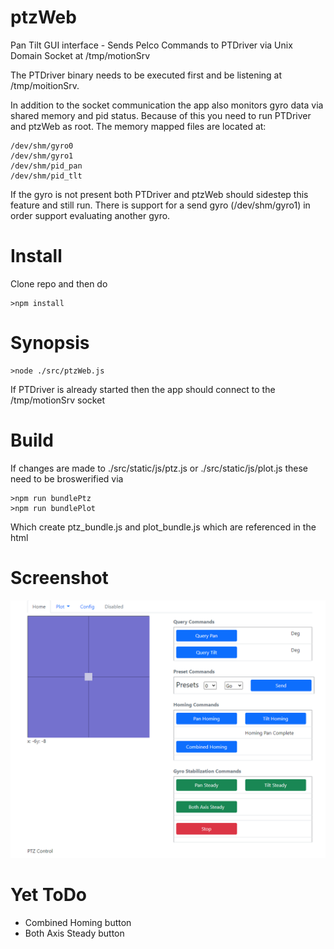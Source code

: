 # ptzWeb

Pan Tilt GUI interface - Sends Pelco Commands to PTDriver via Unix Domain Socket at /tmp/motionSrv

The PTDriver binary needs to be executed first and be listening at /tmp/moitionSrv. 

In addition to the socket communication the app also monitors gyro data via shared memory and pid status. Because of this you need to run PTDriver and ptzWeb as root. The memory mapped files are located at:

	/dev/shm/gyro0
	/dev/shm/gyro1
	/dev/shm/pid_pan
	/dev/shm/pid_tlt

If the gyro is not present both PTDriver and ptzWeb should sidestep this feature and still run. There is support for a send gyro (/dev/shm/gyro1) in order support evaluating another gyro. 


# Install

Clone repo and then do 

	>npm install

# Synopsis

	>node ./src/ptzWeb.js

If PTDriver is already started then the app should connect to the /tmp/motionSrv socket

# Build 

If changes are made to ./src/static/js/ptz.js or ./src/static/js/plot.js these need to be broswerified via 

	>npm run bundlePtz
	>npm run bundlePlot

Which create ptz_bundle.js and plot_bundle.js which are referenced in the html

# Screenshot

![ptzWeb](/doc/ptzWeb.png)


# Yet ToDo

* Combined Homing button 
* Both Axis Steady button
